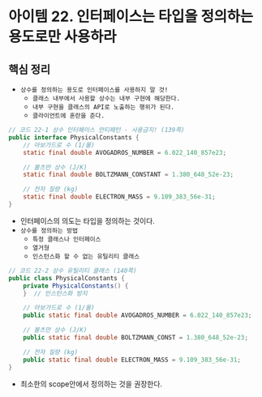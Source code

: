 # 아이템 22. 인터페이스는 타입을 정의하는 용도로만 사용하라

## 핵심 정리

- `상수를 정의하는 용도로 인터페이스를 사용하지 말 것!`
    - `클래스 내부에서 사용할 상수는 내부 구현에 해당한다.`
    - `내부 구현을 클래스의 API로 노출하는 행위가 된다.`
    - `클라이언트에 혼란을 준다.`

```java
// 코드 22-1 상수 인터페이스 안티패턴 - 사용금지! (139쪽)
public interface PhysicalConstants {
    // 아보가드로 수 (1/몰)
    static final double AVOGADROS_NUMBER = 6.022_140_857e23;

    // 볼츠만 상수 (J/K)
    static final double BOLTZMANN_CONSTANT = 1.380_648_52e-23;

    // 전자 질량 (kg)
    static final double ELECTRON_MASS = 9.109_383_56e-31;
}
```

- 인터페이스의 의도는 타입을 정의하는 것이다.
- `상수를 정의하는 방법`
    - `특정 클래스나 인터페이스`
    - `열거형`
    - `인스턴스화 할 수 없는 유틸리티 클래스`

```java
// 코드 22-2 상수 유틸리티 클래스 (140쪽)
public class PhysicalConstants {
    private PhysicalConstants() {
    }  // 인스턴스화 방지

    // 아보가드로 수 (1/몰)
    public static final double AVOGADROS_NUMBER = 6.022_140_857e23;

    // 볼츠만 상수 (J/K)
    public static final double BOLTZMANN_CONST = 1.380_648_52e-23;

    // 전자 질량 (kg)
    public static final double ELECTRON_MASS = 9.109_383_56e-31;
}
```

- 최소한의 scope안에서 정의하는 것을 권장한다.